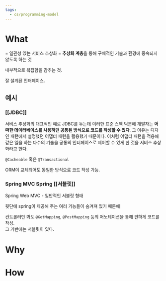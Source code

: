 ```yaml
---
tags:
  - cs/programming-model
---
```


# What
= 일관성 있는 서비스 추상화
= **추상화 계층**을 통해 구체적인 기술과 환경에 종속되지 않도록 하는 것

내부적으로 복잡함을 감추는 것.

잘 설계된 인터페이스.

## 예시
### [[JDBC]]
서비스 추상화의 대표적인 예로 JDBC를 두는데 이러한 표준 스펙 덕분에 개발자는 **어떠한 데이터베이스를 사용하던 공통된 방식으로 코드를 작성할 수 있다**. 
그 이유는 디자인 패턴에서 설명했던 어댑터 패턴을 활용했기 때문이다. 이처럼 어댑터 패턴을 적용해 같은 일을 하는 다수의 기술을 공통의 인터페이스로 제어할 수 있게 한 것을 서비스 추상화라고 한다.


`@Cacheable` 혹은 `@Transactional` 

ORM이 교체되어도 동일한 방식으로 코드 작성 가능.  


### Spring MVC Spring [[서블릿]]
Spring Web MVC - 일반적인 서블릿 형태

뒷단에 spring이 제공해 주는 여러 기능들이 숨겨져 있기 때문에

컨트롤러만 봐도 `@GetMapping`, `@PostMapping` 등의 어노테이션을 통해 편하게 코드를 작성.  
그 기반에는 서블릿이 있다.  


# Why


# How